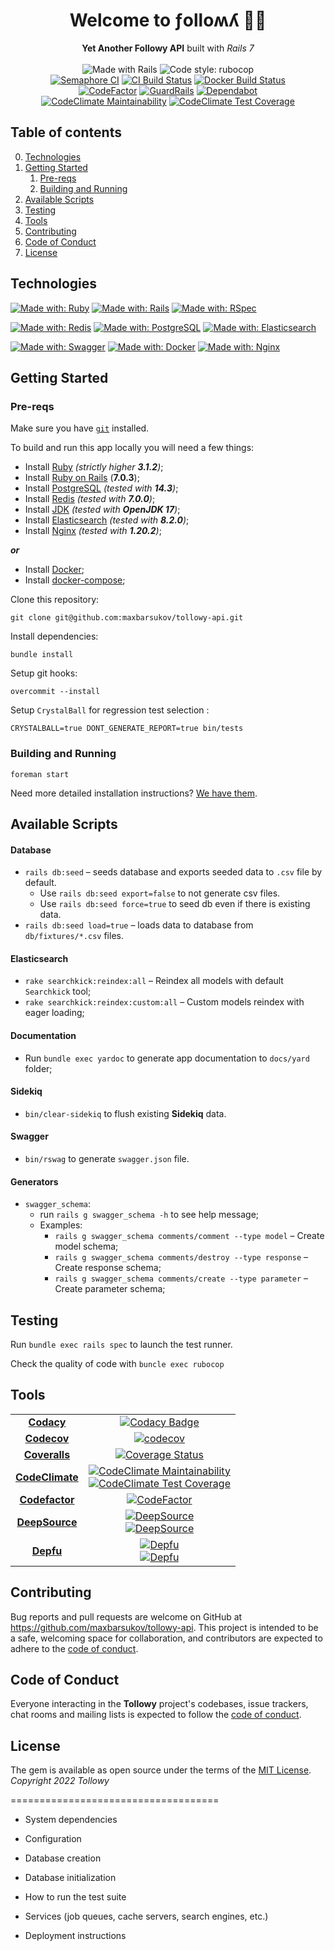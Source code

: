 <h1 align="center">Welcome to ƒolloʍʎ 🔮👋</h1>
<p align="center">
  <b>Yet Another Followy API</b> built with <em>Rails 7</em>
    <br /><br />
    <img alt="Made with Rails" src="https://img.shields.io/badge/Made%20with-Rails-%23CC0000?logo=ruby&logoColor=white">
    <img alt="Code style: rubocop" src="https://img.shields.io/badge/code%20style-rubocop-AD1401.svg">
    <br />
    <a href="https://maxbarsukov.semaphoreci.com/projects/tollowy-api"><img alt="Semaphore CI" src="https://maxbarsukov.semaphoreci.com/badges/tollowy-api.svg" /></a>
    <a href="https://github.com/maxbarsukov/tollowy-api/actions/workflows/ci.yml"><img src="https://github.com/maxbarsukov/tollowy-api/workflows/CI/badge.svg" alt="CI Build Status" /></a>
    <a href="https://github.com/maxbarsukov/tollowy-api/actions/workflows/docker.yml"><img src="https://github.com/maxbarsukov/tollowy-api/workflows/Docker/badge.svg" alt="Docker Build Status" /></a>
    <br />
    <a href="https://www.codefactor.io/repository/github/maxbarsukov/tollowy-api/overview/master"><img src="https://www.codefactor.io/repository/github/maxbarsukov/tollowy-api/badge/master" alt="CodeFactor" /></a>
    <a href="https://dashboard.guardrails.io/gh/maxbarsukov/repos/117025" target="_blank"><img alt="GuardRails" title="GuardRails" src="https://api.guardrails.io/v2/badges/maxbarsukov/tollowy-api.svg?token=70b5093a890df31a9bafc7c989da2f392e086053ea18441c74db30a008f7e22d&provider=github"/></a>
    <a href="https://dependabot.com" target="_blank"><img alt="Dependabot" title="Dependabot" src="https://img.shields.io/badge/dependabot-enabled-success.svg"/></a>
    <br />
    <a href="https://codeclimate.com/github/maxbarsukov/tollowy-api/maintainability"><img alt="CodeClimate Maintainability" src="https://api.codeclimate.com/v1/badges/8965ffb2726f8b662429/maintainability" /></a>
    <a href="https://codeclimate.com/github/maxbarsukov/tollowy-api/test_coverage"><img alt="CodeClimate Test Coverage" src="https://api.codeclimate.com/v1/badges/8965ffb2726f8b662429/test_coverage" /></a>
</p>


## Table of contents
0. [Technologies](#technologies)
1. [Getting Started](#getting-started)
    1. [Pre-reqs](#pre-reqs)
    2. [Building and Running](#run)
2. [Available Scripts](#scripts)
3. [Testing](#testing)
4. [Tools](#tools)
5. [Contributing](#contributing)
6. [Code of Conduct](#code-of-conduct)
7. [License](#license)

## Technologies <a name="technologies"></a>

[![Made with: Ruby](https://img.shields.io/badge/Ruby-fbefeb?style=for-the-badge&logo=ruby&logoColor=AD1401)](https://www.ruby-lang.org/)
[![Made with: Rails](https://img.shields.io/badge/Rails-CC0000?style=for-the-badge&logo=rubyonrails&logoColor=white)](https://rubyonrails.org/)
[![Made with: RSpec](https://img.shields.io/badge/RSpec-81d2ed?style=for-the-badge&logo=rubygems&logoColor=ef4e6f)](https://rubyonrails.org/)

[![Made with: Redis](https://img.shields.io/badge/redis-white?style=for-the-badge&logo=redis&logoColor=D82C20)](https://redis.io/)
[![Made with: PostgreSQL](https://img.shields.io/badge/PostgreSQL-2F6792?style=for-the-badge&logo=PostgreSQL&logoColor=white)](https://www.postgresql.org/)
[![Made with: Elasticsearch](https://img.shields.io/badge/Elasticsearch-343741?style=for-the-badge&logo=elasticsearch&logoColor=00BFB3&color=FEC514&labelColor=343741)](https://www.elastic.co/)

[![Made with: Swagger](https://img.shields.io/badge/Swagger-85EA2D?style=for-the-badge&logo=swagger&logoColor=black)](https://swagger.io/)
[![Made with: Docker](https://img.shields.io/badge/Docker-2496ED?style=for-the-badge&logo=docker&logoColor=white)](https://www.docker.com/)
[![Made with: Nginx](https://img.shields.io/badge/nginx-009900?style=for-the-badge&logo=nginx&logoColor=white)](https://nginx.org/)


## Getting Started <a name="getting-started"></a>

### Pre-reqs <a name="pre-reqs"></a>

Make sure you have [`git`](https://git-scm.com/) installed.

To build and run this app locally you will need a few things:

- Install [Ruby](https://www.ruby-lang.org/en/documentation/installation/) *(strictly higher **3.1.2**)*;
- Install [Ruby on Rails](https://guides.rubyonrails.org/getting_started.html) (**7.0.3**);
- Install [PostgreSQL](https://www.postgresql.org/download/) *(tested with **14.3**)*;
- Install [Redis](https://redis.io/download/) *(tested with **7.0.0**)*;
- Install [JDK](https://openjdk.org/) *(tested with **OpenJDK 17**)*;
- Install [Elasticsearch](https://www.elastic.co/downloads/elasticsearch) *(tested with **8.2.0**)*;
- Install [Nginx](https://nginx.org/ru/download.html) *(tested with **1.20.2**)*;

***or***

- Install [Docker](https://www.ruby-lang.org/en/documentation/installation/);
- Install [docker-compose](https://www.ruby-lang.org/en/documentation/installation/);

Clone this repository:

    git clone git@github.com:maxbarsukov/tollowy-api.git

Install dependencies:

    bundle install

Setup git hooks:

    overcommit --install

Setup `CrystalBall` for regression test selection :

    CRYSTALBALL=true DONT_GENERATE_REPORT=true bin/tests

### Building and Running <a name="run"></a>

    foreman start

Need more detailed installation instructions?
[We have them](./docs/install.md).


## Available Scripts <a name="scripts"></a>

#### Database
- `rails db:seed` – seeds database and exports seeded data to `.csv` file by default.
  - Use `rails db:seed export=false` to not generate csv files.
  - Use `rails db:seed force=true` to  seed db even if there is existing data.
- `rails db:seed load=true` – loads data to database from `db/fixtures/*.csv` files.

#### Elasticsearch
- `rake searchkick:reindex:all` – Reindex all models with default `Searchkick` tool;
- `rake searchkick:reindex:custom:all` – Custom models reindex with eager loading;

#### Documentation
- Run `bundle exec yardoc` to generate app documentation to `docs/yard` folder;

#### Sidekiq
- `bin/clear-sidekiq` to flush existing **Sidekiq** data.

#### Swagger
- `bin/rswag` to generate `swagger.json` file.

#### Generators
- `swagger_schema`:
  - run `rails g swagger_schema -h` to see help message;
  - Examples:
    - `rails g swagger_schema comments/comment --type model` – Create model schema;
    - `rails g swagger_schema comments/destroy --type response` – Create response schema;
    - `rails g swagger_schema comments/create --type parameter` – Create parameter schema;

## Testing <a name="testing"></a>

Run `bundle exec rails spec` to launch the test runner.

Check the quality of code with `buncle exec rubocop`

## Tools <a name="tools"></a>


<table>
  <tr>
    <td align="center">
      <b><a href="https://app.codacy.com/gh/maxbarsukov/tollowy-api/dashboard">Codacy</a></b>
    </td>
    <td align="center">
      <a href="https://www.codacy.com/gh/maxbarsukov/tollowy-api/dashboard?utm_source=github.com&amp;utm_medium=referral&amp;utm_content=maxbarsukov/tollowy-api&amp;utm_campaign=Badge_Grade">
        <img src="https://app.codacy.com/project/badge/Grade/86f720bf9079426ebd90be6cbab2d5ab" alt="Codacy Badge"/>
      </a>
    </td>
  </tr>
  <tr>
    <td align="center">
      <b><a href="https://app.codecov.io/gh/maxbarsukov/tollowy-api">Codecov</a></b>
    </td>
    <td align="center">
      <a href="https://codecov.io/gh/maxbarsukov/tollowy-api">
        <img src="https://codecov.io/gh/maxbarsukov/tollowy-api/branch/master/graph/badge.svg?token=57aRuUgwDi" alt="codecov"/>
      </a>
    </td>
  </tr>
  <tr>
    <td align="center">
      <b><a href="https://coveralls.io/github/maxbarsukov/tollowy-api">Coveralls</a></b>
    </td>
    <td align="center">
      <a href="https://coveralls.io/github/maxbarsukov/tollowy-api?branch=master">
        <img src="https://coveralls.io/repos/github/maxbarsukov/tollowy-api/badge.svg?branch=master" alt="Coverage Status" />
      </a>
    </td>
  </tr>
  <tr>
    <td align="center">
      <b><a href="https://codeclimate.com/github/maxbarsukov/tollowy-api">CodeClimate</a></b>
    </td>
    <td align="center">
      <a href="https://codeclimate.com/github/maxbarsukov/tollowy-api/maintainability">
        <img alt="CodeClimate Maintainability" src="https://api.codeclimate.com/v1/badges/8965ffb2726f8b662429/maintainability" />
      </a>
      <br />
      <a href="https://codeclimate.com/github/maxbarsukov/tollowy-api/test_coverage">
        <img alt="CodeClimate Test Coverage" src="https://api.codeclimate.com/v1/badges/8965ffb2726f8b662429/test_coverage" />
      </a>
    </td>
  </tr>
  <tr>
    <td align="center">
      <b><a href="https://www.codefactor.io/repository/github/maxbarsukov/tollowy-api">Codefactor</a></b>
    </td>
    <td align="center">
      <a href="https://www.codefactor.io/repository/github/maxbarsukov/tollowy-api/overview/master">
        <img src="https://www.codefactor.io/repository/github/maxbarsukov/tollowy-api/badge/master" alt="CodeFactor" />
      </a>
    </td>
  </tr>
  <tr>
    <td align="center">
      <b><a href="https://deepsource.io/gh/maxbarsukov/tollowy-api">DeepSource</a></b>
    </td>
    <td align="center">
      <a href="https://deepsource.io/gh/maxbarsukov/tollowy-api/?ref=repository-badge" target="_blank">
        <img alt="DeepSource" title="DeepSource" src="https://deepsource.io/gh/maxbarsukov/tollowy-api.svg/?label=active+issues&show_trend=true&token=H_V7h7eDlbsuMc_pOQL2Sr92"/>
      </a>
      <br />
      <a href="https://deepsource.io/gh/maxbarsukov/tollowy-api/?ref=repository-badge" target="_blank">
        <img alt="DeepSource" title="DeepSource" src="https://deepsource.io/gh/maxbarsukov/tollowy-api.svg/?label=resolved+issues&token=H_V7h7eDlbsuMc_pOQL2Sr92"/>
      </a>
    </td>
  </tr>
<tr>
    <td align="center">
      <b><a href="https://depfu.com/repos/github/maxbarsukov/tollowy-api">Depfu</a></b>
    </td>
    <td align="center">
      <a href="https://depfu.com/repos/github/maxbarsukov/tollowy-api" target="_blank">
        <img alt="Depfu" title="Depfu" src="https://badges.depfu.com/badges/f6285e1e85a61ccd6ef54f65dfb9411f/status.svg"/>
      </a>
      <br />
      <a href="https://depfu.com/github/maxbarsukov/tollowy-api?project_id=34860" target="_blank">
        <img alt="Depfu" title="Depfu" src="https://badges.depfu.com/badges/f6285e1e85a61ccd6ef54f65dfb9411f/count.svg"/>
      </a>
    </td>
  </tr>
</table>


## Contributing <a name="contributing"></a>

Bug reports and pull requests are welcome on GitHub at https://github.com/maxbarsukov/tollowy-api.
This project is intended to be a safe, welcoming space for collaboration, and contributors are expected to adhere to the [code of conduct](https://github.com/maxbarsukov/toylang/blob/master/CODE_OF_CONDUCT.md).


## Code of Conduct <a name="code-of-conduct"></a>

Everyone interacting in the **Tollowy** project's codebases, issue trackers, chat rooms and mailing lists is expected to follow the [code of conduct](https://github.com/maxbarsukov/tollowy-api/blob/master/CODE_OF_CONDUCT.md).


## License <a name="license"></a>

The gem is available as open source under the terms of the [MIT License](https://opensource.org/licenses/MIT).
*Copyright 2022 Tollowy*


====================================

* System dependencies

* Configuration

* Database creation

* Database initialization

* How to run the test suite

* Services (job queues, cache servers, search engines, etc.)

* Deployment instructions
